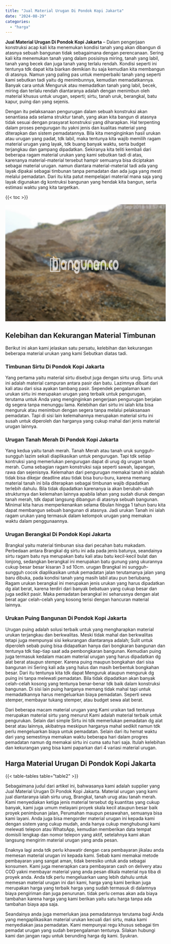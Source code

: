 ```yaml
---
title: "Jual Material Urugan Di Pondok Kopi Jakarta"
date: "2024-08-29"
categories: 
  - "harga"
---
```


**Jual Material Urugan Di Pondok Kopi Jakarta** – Dalam pengerjaan konstruksi acap kali kita menemukan kondisi tanah yang akan dibangun di atasnya sebuah bangunan tidak sebagaimana dengan perencanaan. Sering kali kita menemukan tanah yang dalam posisinya miring, tanah yang labil, tanah yang becek dan juga tanah yang terlalu rendah. Kondisi seperti ini tentunya tdk dapat kita biarkan demikian itu saja kemudian kita membangun di atasnya. Namun yang paling pas untuk memperbaiki tanah yang seperti kami sebutkan tadi yaitu dg menimbunnya, kemudian memadatkannya. Banyak cara untuk Menguruk atau memadatkan tanah yang labil, becek, miring dan terlalu rendah diantaranya adalah dengan menimbun oleh material khusus untuk urugan, seperti; sirtu, tanah uruk, berangkal, batu kapur, puing dan yang sejenis.

Dengan itu pelaksanaan pengurugan dalam sebuah konstruksi akan senantiasa ada selama struktur tanah, yang akan kita bangun di atasnya tidak sesuai dengan prasyarat konstruksi yang diharapkan. Hal terpenting dalam proses pengurugan itu yakni jenis dan kualitas material yang diterapkan dan sistem pemadatannya. Bila kita menginginkan hasil urukan atau urugan yang padat, tdk labil, maka tentunya kita wajib memilih ragam material urugan yang layak, tdk buang banyak waktu, serta budget terjangkau dan gampang dipadatkan. Sekiranya kita teliti kembali dari beberapa ragam material urukan yang kami sebutkan tadi di atas, karenanya material-material tersebut hampir semuanya bisa diciptakan sebagai material urugan. namun diantara material-material tadi ada yang layak dipakai sebagai timbunan tanpa pemadatan dan ada juga yang mesti melalui pemadatan. Dari itu kita patut mempelajari material mana saja yang layak digunakan dg kontruksi bangunan yang hendak kita bangun, serta estimasi waktu yang kita targetkan.

{{< toc >}}

![Jual Material Urugan Di Pondok Kopi Jakarta](/images/jual-urugan-27.png)

## Kelebihan dan Kekurangan Material Timbunan

Berikut ini akan kami jelaskan satu persatu, kelebihan dan kekurangan beberapa material urukan yang kami Sebutkan diatas tadi.

### Timbunan Sirtu Di Pondok Kopi Jakarta

Yang pertama yaitu material sirtu disebut juga dengan sirtu urug. Sirtu uruk ini adalah material campuran antara pasir dan batu. Lazimnya dibuat dari kali atau dari sisa ayakan tambang pasir. Sependek pengalaman kami urukan sirtu ini merupakan urugan yang terbaik untuk pengurugan, terutama untuk Anda yang menginginkan pengerjaan pengurugan berjalan dg segera tanpa menunggu lama. Kelebihan dari sirtu ini ialah kita bisa menguruk atau menimbun dengan segera tanpa melalui pelaksanaan pemadatan. Tapi di sisi lain kelemahannya merupakan material sirtu ini susah untuk diperoleh dan harganya yang cukup mahal dari jenis material urugan lainnya.

### Urugan Tanah Merah Di Pondok Kopi Jakarta

Yang kedua yaitu tanah merah. Tanah Merah atau tanah uruk sungguh-sungguh lazim sekali diaplikasikan untuk pengurugan. Tapi tdk setiap kontruksi yang memerlukan pengurugan dapat di urug dg urugan tanah merah. Cuma sebagian ragam konstruksi saja seperti sawah, lapangan, rawa dan sejenisnya. Kelemahan dari pengurugan memakai tanah ini adalah tidak bisa dikejar deadline atau tidak bisa buru-buru, karena memang material tanah ini bila diterapkan sebagai timbunan wajib dipadatkan terlebih dahulu. Bila tidak dipadatkan karenanya ia akan berubah-ubah strukturnya dan kelemahan lainnya apabila lahan yang sudah diuruk dengan tanah merah, tdk dapat langsung dibangun di atasnya sebuah bangunan. Minimal kita harus memperkenankan selama 6bulan hingga 1 tahun baru kita dapat membangun sebuah bangunan di atasnya. Jadi urukan Tanah ini ialah ragam urukan yang termasuk dalam kelompok urugan yang memakan waktu dalam penggunaannya.

### Urugan Berangkal Di Pondok Kopi Jakarta

Brangkal yaitu material timbunan sisa dari pecahan batu makadam. Perbedaan antara Brangkal dg sirtu ini ada pada jenis batunya, seandainya sirtu ragam batu nya merupakan batu kali atau batu kecil-kecil bulat dan lonjong, sedangkan berangkal ini merupakan batu gunung yang ukurannya cukup besar besar kisaran 3 sd 10cm. urugan Brangkal ini sungguh-sungguh cocok diaplikasikan untuk pemadatan jalan terutamanya jalan yang baru dibuka, pada kondisi tanah yang masih labil atau pun berlubang. Ragam urukan berangkal ini merupakan jenis urukan yang harus dipadatkan dg alat berat, karena terdiri dari banyak bebatuan yang cukup besar dan juga sedikit pasir. Maka pemadatan berangkal ini seharusnya dengan alat berat agar celah-celah yang kosong terisi dengan hancuran material lainnya.

### Urukan Puing Bangunan Di Pondok Kopi Jakarta

Urugan puing adalah solusi terbaik untuk yang mengharapkan material urukan terjangkau dan berkwalitas. Meski tidak mahal dan berkwalitas tetapi juga mempunyai sisi kekurangan diantaranya adalah; Sulit untuk diperoleh sebab puing bisa didapatkan hanya dari bongkaran bangunan dan tentunya tdk tiap-tiap saat ada pembongkaran bangunan. Kemudian puing juga termasuk kedalam macam material urugan yang harus dipadatkan dg alat berat ataupun stemper. Karena puing maupun bongkahan dari sisa bangunan ini Sering kali ada yang halus dan masih berbentuk bongkahan besar. Dari itu tentunya kita tdk dapat Menguruk ataupun menguruk dg puing ini tanpa melewati pemadatan. Bila tidak dipadatkan akan banyak celah-celah kosong yang tentunya benar-benar tdk baik dalam konstruksi bangunan. Di sisi lain puing harganya memang tidak mahal tapi untuk memadatkannya harus mengeluarkan biaya pemadatan. Seperti sewa stemper, membayar tukang stemper, atau budget sewa alat berat.

Dari beberapa macam material urugan yang Kami uraikan tadi tentunya merupakan material sirtu yang menurut Kami adalah material terbaik untuk pengurukan. Selain dari simple Sirtu ini tdk memerlukan pemadatan dg alat berat atau lainnya, akibatnya meskipun harganya mahal sedikit namun tdk perlu mengeluarkan biaya untuk pemadatan. Selain dari itu hemat waktu dari yang semestinya memakan waktu beberapa hari dalam progres pemadatan namun dg memakai sirtu ini cuma satu hari saja. Itulah kelebihan dan kekurangan yang bisa kami paparkan dari 4 variasi material urugan.

## Harga Material Urugan Di Pondok Kopi Jakarta

{{< table-tables table="table2" >}}

Sebagaimana judul dari artikel ini, bahwasanya kami adalah supplier yang Jual Material Urugan Di Pondok Kopi Jakarta. Material urugan yang kami jual diantaranya ialah sirtu urug, Brangkal, tanah urug atau tanah merah. Kami menyediakan ketiga jenis material tersebut dg kuantitas yang cukup banyak, kami juga umum melayani proyek skala kecil ataupun besar baik proyek penimbunan jalan, Perumahan maupun pesawahan, semuanya bisa kami layani. Anda juga bisa mengorder material urugan ini kepada kami dengan sistem yang cukup mudah, anda hanya cukup menghubungi kami melewati telepon atau WhatsApp, kemudian memberikan data tempat domisili lengkap dan nomor telepon yang aktif, setelahnya kami akan langsung mengirim material urugan yang anda pesan.

Enaknya lagi anda tdk perlu khawatir dengan cara pembayaran jikalau anda memesan material urugan ini kepada kami. Sebab kami memakai metode pembayaran yang sangat aman, tidak beresiko untuk anda sebagai konsumen. Kami juga menerapkan cara pembayaran cash on delivery atau COD yakni membayar material yang anda pesan dikala material nya tiba di proyek anda. Anda tdk perlu mengeluarkan uang lebih dahulu untuk memesan material urugan ini dari kami, harga yang kami berikan juga merupakan harga yang terbaik harga yang sudah termasuk di dalamnya biaya pengiriman dan juga penurunan. tidak perlu cemas akan ada biaya tambahan karena harga yang kami berikan yaitu satu harga tanpa ada tambahan biaya apa saja.

Seandainya anda juga memerlukan jasa pemadatannya terutama bagi Anda yang mengaplikasikan material urukan kecuali dari sirtu, maka kami menyediakan jasa pemadatan. Kami mempunyai regu khusus sebagai tim pemadat urugan yang sudah berpengalaman tentunya. Silakan hubungi kami dan jangan ragu untuk berunding harga dg kami. Syukran.
